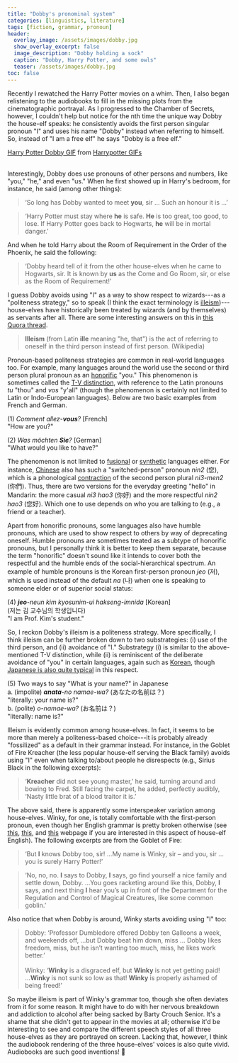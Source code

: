 ```yaml
---
title: "Dobby's pronominal system"
categories: [linguistics, literature]
tags: [fiction, grammar, pronoun]
header:
  overlay_image: /assets/images/dobby.jpg
  show_overlay_excerpt: false
  image_description: "Dobby holding a sock"
  caption: "Dobby, Harry Potter, and some owls"
  teaser: /assets/images/dobby.jpg
toc: false
---
```


Recently I rewatched the Harry Potter movies on a whim. Then, I also began relistening to the audiobooks to fill in the missing plots from the cinematographic portrayal. As I progressed to the Chamber of Secrets, however, I couldn't help but notice for the nth time the unique way Dobby the house-elf speaks: he consistently avoids the first person singular pronoun "I" and uses his name "Dobby" instead when referring to himself. So, instead of "I am a free elf" he says "Dobby is a free elf."

<div class="tenor-gif-embed" data-postid="4677975" data-share-method="host" data-width="100%" data-aspect-ratio="2.4057971014492754"><a href="https://tenor.com/view/harry-potter-dobby-no-master-free-elf-freedom-gif-4677975">Harry Potter Dobby GIF</a> from <a href="https://tenor.com/search/harrypotter-gifs">Harrypotter GIFs</a></div><script type="text/javascript" async src="https://tenor.com/embed.js"></script><br>

Interestingly, Dobby does use pronouns of other persons and numbers, like "you," "he," and even "us." When he first showed up in Harry's bedroom, for instance, he said (among other things):

> ‘So long has Dobby wanted to meet <b>you</b>, sir ... Such an honour it is ...’

> ‘Harry Potter must stay where <b>he</b> is safe. <b>He</b> is too great, too good, to lose. If Harry Potter goes back to Hogwarts, <b>he</b> will be in mortal danger.’

And when he told Harry about the Room of Requirement in the Order of the Phoenix, he said the following:
> ‘Dobby heard tell of it from the other house-elves when he came to Hogwarts, sir. It is known by <b>us</b> as the Come and Go Room, sir, or else as the Room of Requirement!’

I guess Dobby avoids using "I" as a way to show respect to wizards---as a "politeness strategy," so to speak (I think the exact terminology is [illeism](https://en.wikipedia.org/wiki/Illeism))---house-elves have historically been treated by wizards (and by themselves) as servants after all. There are some interesting answers on this in [this Quora thread](https://www.quora.com/Why-does-Dobby-talk-in-the-third-person).

> **Illeism** (from Latin **ille** meaning "he, that") is the act of referring to oneself in the third person instead of first person. (Wikipedia)

Pronoun-based politeness strategies are common in real-world languages too. For example, many languages around the world use the second or third person plural pronoun as an [honorific](https://en.wikipedia.org/wiki/Honorifics_(linguistics)) "you." This phenomenon is sometimes called the [T-V distinction](https://en.wikipedia.org/wiki/T–V_distinction#French), with reference to the Latin pronouns *tu* "thou" and *vos* "y'all" (though the phenomenon is certainly not limited to Latin or Indo-European languages). Below are two basic examples from French and German.

(1) <i>Comment allez-**vous**?</i> [French]<br>
"How are you?"

(2) <i>Was möchten **Sie**?</i> [German]<br>
"What would you like to have?"

The phenomenon is not limited to [fusional](https://en.wikipedia.org/wiki/Fusional_language) or [synthetic](https://en.wikipedia.org/wiki/Synthetic_language) languages either. For instance, [Chinese](https://en.wikipedia.org/wiki/T–V_distinction_in_the_world%27s_languages#Chinese) also has such a "switched-person" pronoun *nin2* (您), which is a phonological [contraction](https://en.wikipedia.org/wiki/Contraction_(grammar)) of the second person plural *ni3-men2* (你們). Thus, there are two versions for the everyday greeting "hello" in Mandarin: the more casual *ni3 hao3* (你好) and the more respectful *nin2 hao3* (您好). Which one to use depends on who you are talking to (e.g., a friend or a teacher).

Apart from honorific pronouns, some languages also have humble pronouns, which are used to show respect to others by way of deprecating oneself. Humble pronouns are sometimes treated as a subtype of honorific pronouns, but I personally think it is better to keep them separate, because the term "honorific" doesn't sound like it intends to cover both the respectful and the humble ends of the social-hierarchical spectrum. An example of humble pronouns is the Korean first-person pronoun *jeo* (저), which is used instead of the default *na* (나) when one is speaking to someone elder or of superior social status:

(4) <i>**jeo**-neun kim kyosunim-ui hakseng-imnida</i> [Korean]<br>
(저는 김 교수님의 학생입니다)<br>
"I am Prof. Kim's student."

So, I reckon Dobby's illeism is a politeness strategy. More specifically, I think illeism can be further broken down to two substrategies: (i) use of the third person, and (ii) avoidance of "I." Substrategy (i) is similar to the above-mentioned T-V distinction, while (ii) is reminiscent of the deliberate avoidance of "you" in certain languages, again such as [Korean](https://www.koreanwikiproject.com/wiki/Pronouns#Second_Person), though [Japanese is also quite typical](https://japanese.stackexchange.com/questions/4040/in-actual-japanese-society-how-often-are-second-person-pronouns-used) in this respect.

(5) Two ways to say "What is your name?" in Japanese<br>
a. (impolite) <i>**anata**-no namae-wa?</i> (あなたの名前は？)<br>
"literally: your name is?"<br>
b. (polite) <i>o-namae-wa?</i> (お名前は？)<br>
"literally: name is?"

Illeism is evidently common among house-elves. In fact, it seems to be more than merely a politeness-based choice---it is probably already "fossilized" as a default in their grammar instead. For instance, in the Goblet of Fire Kreacher (the less popular house-elf serving the Black family) avoids using "I" even when talking to/about people he disrespects (e.g., Sirius Black in the following excerpts):
> ‘**Kreacher** did not see young master,’ he said, turning around and bowing to Fred. Still facing the carpet, he added, perfectly audibly, ‘Nasty little brat of a blood traitor it is.’

The above said, there is apparently some interspeaker variation among house-elves. Winky, for one, is totally comfortable with the first-person pronoun, even though her English grammar is pretty broken otherwise (see [this](https://www.quora.com/In-Harry-Potter-why-do-the-house-elves-speak-wrong-English-escpecially-Winky-Mr-Crouchs-elf), [this](https://scifi.stackexchange.com/questions/195488/why-do-house-elves-struggle-with-english-grammar), and [this](http://www.cosforums.com/archive/index.php/t-116079.html) webpage if you are interested in this aspect of house-elf English). The following excerpts are from the Goblet of Fire:
> ‘But **I** knows Dobby too, sir! ...My name is Winky, sir – and you, sir ... you is surely Harry Potter!’

> ‘No, no, no. **I** says to Dobby, **I** says, go find yourself a nice family and settle down, Dobby. ...You goes racketing around like this, Dobby, **I** says, and next thing **I** hear you’s up in front of the Department for the Regulation and Control of Magical Creatures, like some common goblin.’

Also notice that when Dobby is around, Winky starts avoiding using "I" too:
> Dobby: ‘Professor Dumbledore offered Dobby ten Galleons a week, and weekends off, ...but Dobby beat him down, miss ... Dobby likes freedom, miss, but he isn’t wanting too much, miss, he likes work better.’ <br><br>
> Winky: ‘**Winky** is a disgraced elf, but **Winky** is not yet getting paid! ...**Winky** is not sunk so low as that! **Winky** is properly ashamed of being freed!’

So maybe illeism is part of Winky's grammar too, though she often deviates from it for some reason. It might have to do with her nervous breakdown and addiction to alcohol after being sacked by Barty Crouch Senior. It's a shame that she didn't get to appear in the movies at all; otherwise it'd be interesting to see and compare the different speech styles of all three house-elves as they are portrayed on screen. Lacking that, however, I think the audiobook rendering of the three house-elves' voices is also quite vivid. Audiobooks are such good inventions! 🙏
